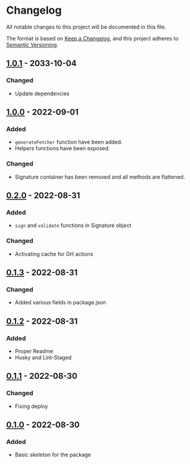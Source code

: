 # Changelog

All notable changes to this project will be documented in this file.

The format is based on [Keep a Changelog](https://keepachangelog.com/en/1.0.0/),
and this project adheres to [Semantic Versioning](https://semver.org/spec/v2.0.0.html).

## [1.0.1] - 2033-10-04

### Changed

- Update dependencies

## [1.0.0] - 2022-09-01

### Added

- `generateFetcher` function have been added.
- Helpers functions have been exposed.

### Changed

- Signature container has been removed and all methods are flattened.

## [0.2.0] - 2022-08-31

### Added

- `sign` and `validate` functions in Signature object

### Changed

- Activating cache for GH actions

## [0.1.3] - 2022-08-31

### Changed

- Added various fields in package.json

## [0.1.2] - 2022-08-31

### Added

- Proper Readme
- Husky and Lint-Staged

## [0.1.1] - 2022-08-30

### Changed

- Fixing deploy

## [0.1.0] - 2022-08-30

### Added

- Basic skeleton for the package

[unreleased]: https://github.com/Billcorporate/m2m_keygen_ts/compare/v1.0.1...HEAD
[1.0.1]: https://github.com/Billcorporate/m2m_keygen_ts/releases/tag/v1.0.1
[1.0.0]: https://github.com/Billcorporate/m2m_keygen_ts/releases/tag/v1.0.0
[0.2.0]: https://github.com/Billcorporate/m2m_keygen_ts/releases/tag/v0.2.0
[0.1.3]: https://github.com/Billcorporate/m2m_keygen_ts/releases/tag/v0.1.3
[0.1.2]: https://github.com/Billcorporate/m2m_keygen_ts/releases/tag/v0.1.2
[0.1.1]: https://github.com/Billcorporate/m2m_keygen_ts/releases/tag/v0.1.1
[0.1.0]: https://github.com/Billcorporate/m2m_keygen_ts/releases/tag/v0.1.0

